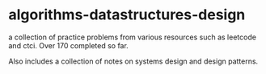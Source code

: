 # algorithms-datastructures-design
a collection of practice problems from various resources such as leetcode and ctci. Over 170 completed so far. 

Also includes a collection of notes on systems design and design patterns.
